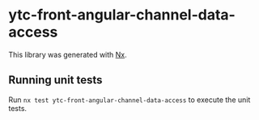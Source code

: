 # ytc-front-angular-channel-data-access

This library was generated with [Nx](https://nx.dev).

## Running unit tests

Run `nx test ytc-front-angular-channel-data-access` to execute the unit tests.
